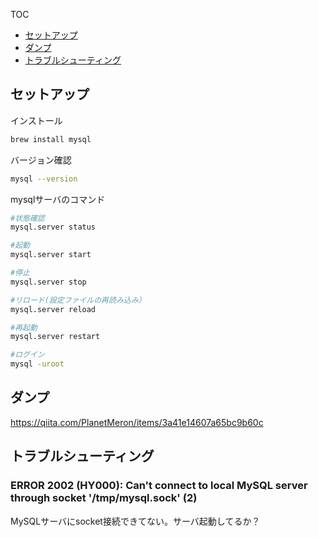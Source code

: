 TOC
- [セットアップ](#セットアップ)
- [ダンプ](#ダンプ)
- [トラブルシューティング](#トラブルシューティング)

## セットアップ

インストール
```bash
brew install mysql
```

バージョン確認
```bash
mysql --version
```

mysqlサーバのコマンド
```bash
#状態確認
mysql.server status

#起動
mysql.server start

#停止
mysql.server stop

#リロード(設定ファイルの再読み込み）
mysql.server reload

#再起動
mysql.server restart

#ログイン
mysql -uroot
```

## ダンプ
https://qiita.com/PlanetMeron/items/3a41e14607a65bc9b60c

## トラブルシューティング

### ERROR 2002 (HY000): Can't connect to local MySQL server through socket '/tmp/mysql.sock' (2)

MySQLサーバにsocket接続できてない。サーバ起動してるか？



